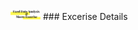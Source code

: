 <img src="https://github.com/JosefinaAureaAmaro/00_Excel_VBA/blob/master/images/header_img.PNG" width="48">
### Excerise Details
